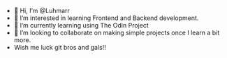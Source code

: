 - 👋 Hi, I’m @Luhmarr
- 👀 I’m interested in learning Frontend and Backend development.
- 🌱 I’m currently learning using The Odin Project
- 💞️ I’m looking to collaborate on making simple projects once I learn a bit more.
-    Wish me luck git bros and gals!!
<!---
Luhmarr/Luhmarr is a ✨ special ✨ repository because its `README.md` (this file) appears on your GitHub profile.
You can click the Preview link to take a look at your changes.
--->
